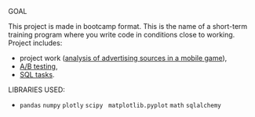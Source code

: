 GOAL

This project is made in bootcamp format. This is the name of a short-term training program where you write code in conditions close to working.
Project includes:
* project work ([analysis of advertising sources in a mobile game](Games_Analysis_of_advertising_sources.ipynb)), 
* [A/B testing](AB_testing.ipynb), 
* [SQL tasks](SQL.ipynb).


LIBRARIES USED:
- `pandas` `numpy` `plotly` `scipy` ` matplotlib.pyplot` `math` `sqlalchemy`

